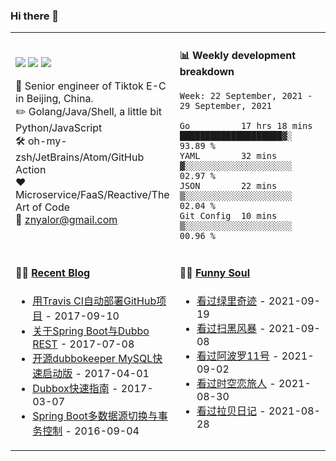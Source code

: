 ### Hi there 👋

<table>
<tr>
<td valign="middle" width="50%">

[![](https://img.shields.io/badge/dynamic/json?label=GitHub&suffix=%20followers&query=%24.data.totalSubs&url=https%3A%2F%2Fapi.spencerwoo.com%2Fsubstats%2F%3Fsource%3Dgithub%26queryKey%3Dzylele&labelColor=282c34&color=181717&logo=github&longCache=true)](https://github.com/zylele)
[![](https://img.shields.io/badge/dynamic/json?label=微博&suffix=%20粉丝&query=%24.data.totalSubs&url=https%3A%2F%2Fapi.spencerwoo.com%2Fsubstats%2F%3Fsource%3Dweibo%26queryKey%3D1694568584&labelColor=e71f19&color=040000&logo=sina-weibo&longCache=true)](https://weibo.com/1694568584/profile)
[![](https://img.shields.io/badge/dynamic/json?color=282c34&labelColor=0084ff&label=知乎&suffix=%20关注者&query=%24.data.totalSubs&url=https%3A%2F%2Fapi.spencerwoo.com%2Fsubstats%2F%3Fsource%3Dzhihu%26queryKey%3Dznyalor&longCache=true)](https://www.zhihu.com/people/znyalor)

:briefcase: Senior engineer of Tiktok E-C in Beijing, China.<br/>
:pencil2: Golang/Java/Shell, a little bit Python/JavaScript<br/>
:hammer_and_wrench: oh-my-zsh/JetBrains/Atom/GitHub Action<br/>
:hearts: Microservice/FaaS/Reactive/The Art of Code<br/>
:email: znyalor@gmail.com<br/>
</td>
<td valign="top" width="50%">

#### :bar_chart: Weekly development breakdown
<!--START_SECTION:waka-->
```text
Week: 22 September, 2021 - 29 September, 2021

Go          17 hrs 18 mins ████████████████████▓░  93.89 %
YAML        32 mins        ▓░░░░░░░░░░░░░░░░░░░░░  02.97 %
JSON        22 mins        ▒░░░░░░░░░░░░░░░░░░░░░  02.04 %
Git Config  10 mins        ▒░░░░░░░░░░░░░░░░░░░░░  00.96 %
```
<!--END_SECTION:waka-->
</td>
</tr>

<tr>
<td valign="top" width="50%">

#### 🤹‍♀️ <a href="https://zylele.github.io/" target="_blank">Recent Blog</a>

<!-- START_SECTION:blog -->
* <a href='https://zylele.github.io/2017/09/10/%E7%94%A8Travis%20CI%E8%87%AA%E5%8A%A8%E9%83%A8%E7%BD%B2GitHub%E9%A1%B9%E7%9B%AE/' target='_blank'>用Travis CI自动部署GitHub项目</a> - 2017-09-10
* <a href='https://zylele.github.io/2017/07/08/%E5%85%B3%E4%BA%8ESpring%20Boot%E4%B8%8EDubbo%20REST/' target='_blank'>关于Spring Boot与Dubbo REST</a> - 2017-07-08
* <a href='https://zylele.github.io/2017/04/01/%E4%BA%8C%E6%AC%A1%E5%BC%80%E6%BA%90dubbokeeper%20MySQL%E5%BF%AB%E9%80%9F%E5%90%AF%E5%8A%A8%E7%89%88/' target='_blank'>开源dubbokeeper MySQL快速启动版</a> - 2017-04-01
* <a href='https://zylele.github.io/2017/03/07/dubbox%E5%BF%AB%E9%80%9F%E6%8C%87%E5%8D%97/' target='_blank'>Dubbox快速指南</a> - 2017-03-07
* <a href='https://zylele.github.io/2016/09/04/Spring%20Boot%E5%A4%9A%E6%95%B0%E6%8D%AE%E6%BA%90%E5%88%87%E6%8D%A2%E4%B8%8E%E4%BA%8B%E5%8A%A1%E6%8E%A7%E5%88%B6/' target='_blank'>Spring Boot多数据源切换与事务控制</a> - 2016-09-04
<!-- END_SECTION:blog -->
</td>
<td valign="top" width="50%">

#### 🤾‍♂️ <a href="https://www.douban.com/people/znyalor/" target="_blank">Funny Soul</a>

<!-- START_SECTION:douban -->
* <a href='http://movie.douban.com/subject/1300374/' target='_blank'>看过绿里奇迹</a> - 2021-09-19
* <a href='http://movie.douban.com/subject/35202793/' target='_blank'>看过扫黑风暴</a> - 2021-09-08
* <a href='http://movie.douban.com/subject/30390701/' target='_blank'>看过阿波罗11号</a> - 2021-09-02
* <a href='http://movie.douban.com/subject/10577869/' target='_blank'>看过时空恋旅人</a> - 2021-08-30
* <a href='http://movie.douban.com/subject/2294565/' target='_blank'>看过拉贝日记</a> - 2021-08-28
<!-- END_SECTION:douban -->
</td>
</tr>
</table>
